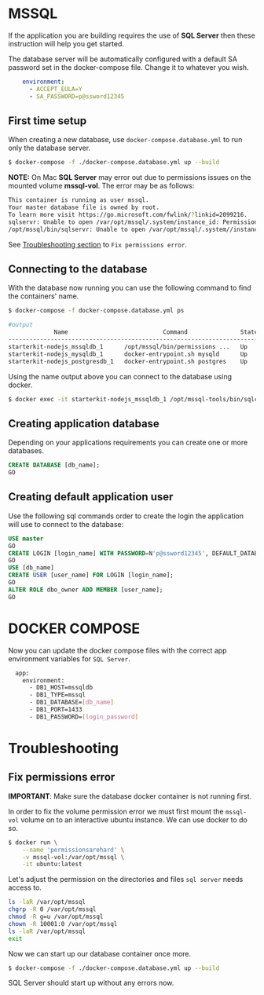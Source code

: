 
# MSSQL

If the application you are building requires the use of __SQL Server__ then these instruction will help you get started.

The database server will be automatically configured with a default SA password set in the docker-compose file. Change it to whatever you wish.
```yml
    environment:
      - ACCEPT_EULA=Y
      - SA_PASSWORD=p@ssword12345
```

## First time setup

When creating a new database, use `docker-compose.database.yml` to run only the database server.
```bash
$ docker-compose -f ./docker-compose.database.yml up --build
```

__NOTE:__ On Mac __SQL Server__ may error out due to permissions issues on the mounted volume __mssql-vol__.
The error may be as follows:
```bash
This container is running as user mssql.
Your master database file is owned by root.
To learn more visit https://go.microsoft.com/fwlink/?linkid=2099216.
sqlservr: Unable to open /var/opt/mssql/.system/instance_id: Permission denied (13)
/opt/mssql/bin/sqlservr: Unable to open /var/opt/mssql/.system//instance_id: Permission denied (13)
```

See [Troubleshooting section](#Troubleshooting) to `Fix permissions error`.

## Connecting to the database

With the database now running you can use the following command to find the containers' name.
```bash
$ docker-compose -f docker-compose.database.yml ps

#output
             Name                           Command               State                 Ports              
-----------------------------------------------------------------------------------------------------------
starterkit-nodejs_mssqldb_1      /opt/mssql/bin/permissions ...   Up      0.0.0.0:1433->1433/tcp           
starterkit-nodejs_mysqldb_1      docker-entrypoint.sh mysqld      Up      0.0.0.0:3306->3306/tcp, 33060/tcp
starterkit-nodejs_postgresdb_1   docker-entrypoint.sh postgres    Up      0.0.0.0:5432->5432/tcp 
```

Using the name output above you can connect to the database using docker.
```bash
$ docker exec -it starterkit-nodejs_mssqldb_1 /opt/mssql-tools/bin/sqlcmd -S 0.0.0.0 -U SA -P "[DEFAULT SA PASSWORD]"
```


## Creating application database

Depending on your applications requirements you can create one or more databases.

```sql
CREATE DATABASE [db_name];
GO
```

## Creating default application user

Use the following sql commands order to create the login the application will use to connect to the database:
```sql
USE master
GO
CREATE LOGIN [login_name] WITH PASSWORD=N'p@ssword12345', DEFAULT_DATABASE=master, CHECK_EXPIRATION=OFF, CHECK_POLICY=OFF;
GO
USE [db_name]
CREATE USER [user_name] FOR LOGIN [login_name];
GO
ALTER ROLE dbo_owner ADD MEMBER [user_name];
GO
```

# DOCKER COMPOSE

Now you can update the docker compose files with the correct app environment variables for `SQL Server`.
```bash
  app:
    environment:
      - DB1_HOST=mssqldb
      - DB1_TYPE=mssql
      - DB1_DATABASE=[db_name]
      - DB1_PORT=1433
      - DB1_PASSWORD=[login_password]
```

# Troubleshooting

## Fix permissions error

__IMPORTANT__: Make sure the database docker container is not running first.

In order to fix the volume permission error we must first mount the `mssql-vol` volume on to an interactive ubuntu instance. We can use docker to do so.

```bash
$ docker run \
    --name 'permissionsarehard' \
    -v mssql-vol:/var/opt/mssql \
    -it ubuntu:latest
```

Let's adjust the permission on the directories and files `sql server` needs access to.

```bash
ls -laR /var/opt/mssql
chgrp -R 0 /var/opt/mssql
chmod -R g=u /var/opt/mssql
chown -R 10001:0 /var/opt/mssql
ls -laR /var/opt/mssql
exit
```

Now we can start up our database container once more.
```bash
$ docker-compose -f ./docker-compose.database.yml up --build
```

SQL Server should start up without any errors now.
